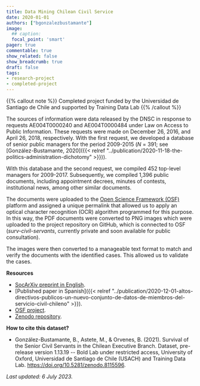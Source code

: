 ```yaml
---
title: Data Mining Chilean Civil Service
date: 2020-01-01
authors: ["bgonzalezbustamante"]
image:
  ## caption: 
  focal_point: 'smart'
pager: true
commentable: true
show_related: false
show_breadcrumb: true
draft: false
tags:
- research-project
- completed-project
---
```


{{% callout note %}}
Completed project funded by the Universidad de Santiago de Chile and supported by Training Data Lab
{{% /callout %}}

The sources of information were data released by the DNSC in response to requests AE004T0000240 and AE004T0000484 under Law on Access to Public Information. These requests were made on December 26, 2016, and April 26, 2018, respectively. With the first request, we developed a database of senior public managers for the period 2009-2015 (*N* = 391; see [González-Bustamante, 2020]({{< relref "../publication/2020-11-18-the-politics-administration-dichotomy" >}})).

<!--more-->

With this database and the second request, we compiled 452 top-level managers for 2009-2017. Subsequently, we compiled 1,396 public documents, including appointment decrees, minutes of contests, institutional news, among other similar documents.

The documents were uploaded to the [Open Science Framework (OSF)](https://doi.org/10.17605/OSF.IO/WBF6M) platform and assigned a unique permalink that allowed us to apply an optical character recognition (OCR) algorithm programmed for this purpose. In this way, the PDF documents were converted to PNG images which were uploaded to the project repository on GitHub, which is connected to OSF (*surv-civil-servants*, currently private and soon available for public consultation).

The images were then converted to a manageable text format to match and verify the documents with the identified cases. This allowed us to validate the cases.

**Resources**

* [SocArXiv preprint in English](https://doi.org/10.31235/osf.io/vshcz).
* [Published paper in Spanish]({{< relref "../publication/2020-12-01-altos-directivos-publicos-un-nuevo-conjunto-de-datos-de-miembros-del-servicio-civil-chileno" >}}).
* [OSF project](hhttps://doi.org/10.17605/OSF.IO/WBF6M).
* [Zenodo repository](https://doi.org/10.5281/zenodo.8115596).

**How to cite this dataset?**

* González-Bustamante, B., Astete, M., & Orvenes, B. (2021). Survival of the Senior Civil Servants in the Chilean Executive Branch. Dataset, pre-release version 1.13.19 -- Bold Lab under restricted access, University of Oxford, Universidad de Santiago de Chile (USACH) and Training Data Lab. https://doi.org/10.5281/zenodo.8115596.

_Last updated: 6 July 2023._